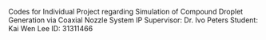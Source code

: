 Codes for Individual Project regarding Simulation of Compound Droplet Generation via Coaxial Nozzle System
IP Supervisor:  Dr. Ivo Peters
Student:        Kai Wen Lee
ID:             31311466

